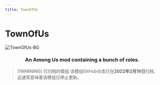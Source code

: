 ```yaml
---
title: TownOfUs
---
```

# TownOfUs
![TownOfUs-BG](https://cn-sy1.rains3.com/xtremewave/TownOfUs.png)

<div align="center">
<h3>An Among Us mod containing a bunch of roles.</h3>
</div>

> [!WARNING] 已归档的模组
> 该模组GitHub仓库已在**2022年2月19日**归档,这通常意味着该模组已停止更新。